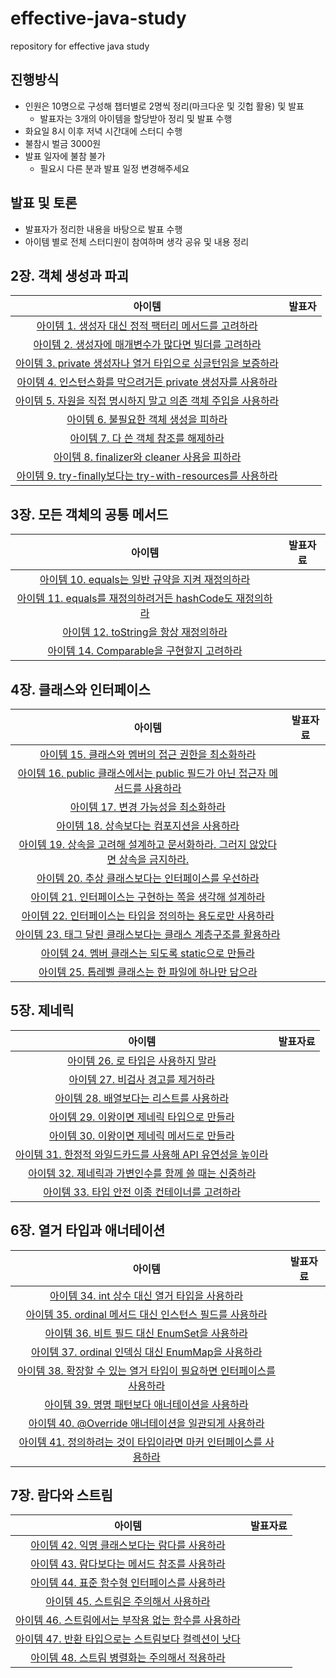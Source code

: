 # effective-java-study
repository for effective java study

## 진행방식
- 인원은 10명으로 구성해 챕터별로 2명씩 정리(마크다운 및 깃헙 활용) 및 발표
    - 발표자는 3개의 아이템을 할당받아 정리 및 발표 수행
- 화요일 8시 이후 저녁 시간대에 스터디 수행
- 불참시 벌금 3000원
- 발표 일자에 불참 불가 
  - 필요시 다른 분과 발표 일정 변경해주세요

## 발표 및 토론
- 발표자가 정리한 내용을 바탕으로 발표 수행
- 아이템 별로 전체 스터디원이 참여하며 생각 공유 및 내용 정리

## 2장. 객체 생성과 파괴
| 아이템 | 발표자
:---: | :---:
[아이템 1. 생성자 대신 정적 팩터리 메서드를 고려하라]() | 
[아이템 2. 생성자에 매개변수가 많다면 빌더를 고려하라]() | 
[아이템 3. private 생성자나 열거 타입으로 싱글턴임을 보증하라]() | 
[아이템 4. 인스턴스화를 막으려거든 private 생성자를 사용하라]() | 
[아이템 5. 자원을 직접 명시하지 말고 의존 객체 주입을 사용하라]() | 
[아이템 6. 불필요한 객체 생성을 피하라]() | 
[아이템 7. 다 쓴 객체 참조를 해제하라]() | 
[아이템 8. finalizer와 cleaner 사용을 피하라]() | 
[아이템 9. try-finally보다는 try-with-resources를 사용하라]() |

## 3장. 모든 객체의 공통 메서드
| 아이템 | 발표자료
:---: | :---:
[아이템 10. equals는 일반 규약을 지켜 재정의하라]() | 
[아이템 11. equals를 재정의하려거든 hashCode도 재정의하라]() |
[아이템 12. toString을 항상 재정의하라]() | 
[아이템 14. Comparable을 구현할지 고려하라]() |

## 4장. 클래스와 인터페이스
| 아이템 | 발표자료
:---: | :---:
[아이템 15. 클래스와 멤버의 접근 권한을 최소화하라]() | 
[아이템 16. public 클래스에서는 public 필드가 아닌 접근자 메서드를 사용하라]() | 
[아이템 17. 변경 가능성을 최소화하라]() | 
[아이템 18. 상속보다는 컴포지션을 사용하라]() | 
[아이템 19. 상속을 고려해 설계하고 문서화하라. 그러지 않았다면 상속을 금지하라.]() | 
[아이템 20. 추상 클래스보다는 인터페이스를 우선하라]() | 
[아이템 21. 인터페이스는 구현하는 쪽을 생각해 설계하라]() | 
[아이템 22. 인터페이스는 타입을 정의하는 용도로만 사용하라]() | 
[아이템 23. 태그 달린 클래스보다는 클래스 계층구조를 활용하라]() | 
[아이템 24. 멤버 클래스는 되도록 static으로 만들라]() | 
[아이템 25. 톱레벨 클래스는 한 파일에 하나만 담으라]() | 

## 5장. 제네릭
| 아이템 | 발표자료
:---: | :---:
[아이템 26. 로 타입은 사용하지 말라]() |
[아이템 27. 비검사 경고를 제거하라]() | 
[아이템 28. 배열보다는 리스트를 사용하라]() | 
[아이템 29. 이왕이면 제네릭 타입으로 만들라]() | 
[아이템 30. 이왕이면 제네릭 메서드로 만들라]() | 
[아이템 31. 한정적 와일드카드를 사용해 API 유연성을 높이라]() | 
[아이템 32. 제네릭과 가변인수를 함께 쓸 때는 신중하라]() | 
[아이템 33. 타입 안전 이종 컨테이너를 고려하라]() | 

## 6장. 열거 타입과 애너테이션
| 아이템 | 발표자료
:---: | :---:
[아이템 34. int 상수 대신 열거 타입을 사용하라]() | 
[아이템 35. ordinal 메서드 대신 인스턴스 필드를 사용하라]() | 
[아이템 36. 비트 필드 대신 EnumSet을 사용하라]() |
[아이템 37. ordinal 인덱싱 대신 EnumMap을 사용하라]() | 
[아이템 38. 확장할 수 있는 열거 타입이 필요하면 인터페이스를 사용하라]() |
[아이템 39. 명명 패턴보다 애너테이션을 사용하라]() | 
[아이템 40. @Override 애너테이션을 일관되게 사용하라]() | 
[아이템 41. 정의하려는 것이 타입이라면 마커 인터페이스를 사용하라]() | 

## 7장. 람다와 스트림
| 아이템 | 발표자료
:---: | :---:
[아이템 42. 익명 클래스보다는 람다를 사용하라]() | 
[아이템 43. 람다보다는 메서드 참조를 사용하라]() |
[아이템 44. 표준 함수형 인터페이스를 사용하라]() | 
[아이템 45. 스트림은 주의해서 사용하라]() | 
[아이템 46. 스트림에서는 부작용 없는 함수를 사용하라]() | 
[아이템 47. 반환 타입으로는 스트림보다 컬렉션이 낫다]() |
[아이템 48. 스트림 병렬화는 주의해서 적용하라]() | 
